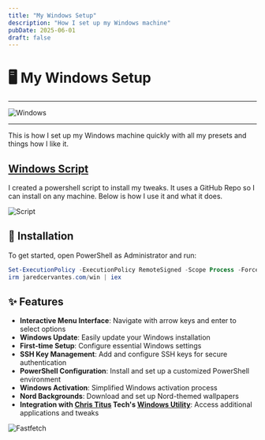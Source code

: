 ```yaml
---
title: "My Windows Setup"
description: "How I set up my Windows machine"
pubDate: 2025-06-01
draft: false
---
```


# 🖥️ My Windows Setup

---

![Windows](https://avatars.githubusercontent.com/u/6154722?s=100&v=4)

---

This is how I set up my Windows machine quickly with all my presets and things how I like it.

## [Windows Script](https://github.com/Jaredy899/win)

I created a powershell script to install my tweaks. It uses a GitHub Repo so I can install on any machine. Below is how I use it and what it does.

![Script](https://qmpdliftraf4pov3.public.blob.vercel-storage.com/Jared%20Winutil-bq8y8Y2LYpMMfJYzLSyg7qRMr5KcNx.webp)

## 🚀 Installation

To get started, open PowerShell as Administrator and run:

```powershell
Set-ExecutionPolicy -ExecutionPolicy RemoteSigned -Scope Process -Force
irm jaredcervantes.com/win | iex
```

## ✨ Features

- **Interactive Menu Interface**: Navigate with arrow keys and enter to select options
- **Windows Update**: Easily update your Windows installation
- **First-time Setup**: Configure essential Windows settings
- **SSH Key Management**: Add and configure SSH keys for secure authentication
- **PowerShell Configuration**: Install and set up a customized PowerShell environment
- **Windows Activation**: Simplified Windows activation process
- **Nord Backgrounds**: Download and set up Nord-themed wallpapers
- **Integration with [Chris Titus](https://christitus.com) Tech's [Windows Utility](https://github.com/ChrisTitusTech/winutil)**: Access additional applications and tweaks

![Fastfetch](https://qmpdliftraf4pov3.public.blob.vercel-storage.com/fastfetch-open-mDaJBjxOzk9EQUd3Fkjh3kmd8kNjIb.webp)
